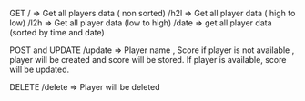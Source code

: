 
GET
/ => Get all players data ( non sorted)
/h2l => Get all player data ( high to low)
/l2h => Get all player data (low to high)
/date => get all player data (sorted by time and date)

POST and UPDATE
/update => Player name , Score
if player is not available , player will be created and score will be stored.
If player is available, score will be updated.

DELETE
/delete  => Player will be deleted
